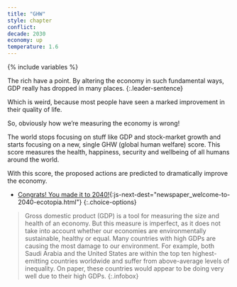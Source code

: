 ```yaml
---
title: "GHW"
style: chapter
conflict: 
decade: 2030
economy: up
temperature: 1.6
---
```


{% include variables %}

The rich have a point. By altering the economy in such fundamental ways, GDP really has dropped in many places. 
{:.leader-sentence}

Which is weird, because most people have seen a marked improvement in their quality of life.

So, obviously how we’re measuring the economy is wrong!

The world stops focusing on stuff like GDP and stock-market growth and starts focusing on a new, single GHW (global human welfare) score. This score measures the health, happiness, security and wellbeing of all humans around the world.

With this score, the proposed actions are predicted to dramatically improve the economy.

- [Congrats! You made it to 2040!](part-page_2040.html){:js-next-dest="newspaper_welcome-to-2040-ecotopia.html"}
{:.choice-options}

> Gross domestic product (GDP) is a tool for measuring the size and health of an economy. But this measure is imperfect, as it does not take into account whether our economies are environmentally sustainable, healthy or equal. Many countries with high GDPs are causing the most damage to our environment. For example, both Saudi Arabia and the United States are within the top ten highest-emitting countries worldwide and suffer from above-average levels of inequality. On paper, these countries would appear to be doing very well due to their high GDPs.
{:.infobox}
